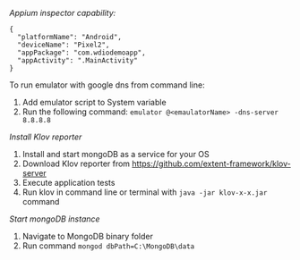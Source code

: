 
*Appium inspector capability:*

```
{
  "platformName": "Android",
  "deviceName": "Pixel2",
  "appPackage": "com.wdiodemoapp",
  "appActivity": ".MainActivity"
}
```

To run emulator with google dns from command line:
1. Add emulator script to System variable
2. Run the following command: ``` emulator @<emaulatorName> -dns-server 8.8.8.8 ```


*Install Klov reporter*
1. Install and start mongoDB as a service for your OS
2. Download Klov reporter from https://github.com/extent-framework/klov-server
3. Execute application tests
4. Run klov in command line or terminal with `java -jar klov-x-x.jar` command


*Start mongoDB instance*
1. Navigate to MongoDB binary folder
2. Run command `mongod dbPath=C:\MongoDB\data`
